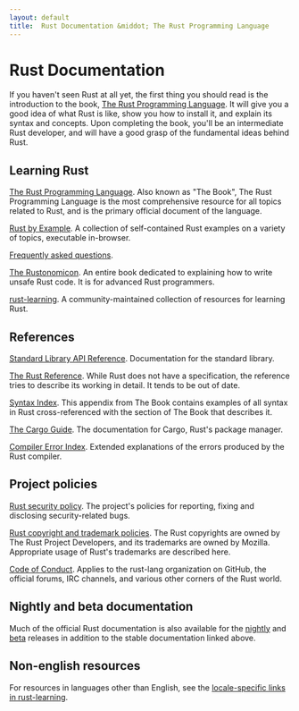 ```yaml
---
layout: default
title:  Rust Documentation &middot; The Rust Programming Language
---
```


# Rust Documentation

If you haven't seen Rust at all yet, the first thing you should read
is the introduction to the book, [The Rust Programming
Language][book]. It will give you a good idea of what Rust is like,
show you how to install it, and explain its syntax and concepts. Upon
completing the book, you'll be an intermediate Rust developer, and
will have a good grasp of the fundamental ideas behind Rust.

## Learning Rust

[The Rust Programming Language][book]. Also known as "The Book",
The Rust Programming Language is the most comprehensive resource for
all topics related to Rust, and is the primary official document of
the language.

[Rust by Example][rbe]. A collection of self-contained Rust
examples on a variety of topics, executable in-browser.

[Frequently asked questions][faq].

[The Rustonomicon][nomicon]. An entire book dedicated to
explaining how to write unsafe Rust code. It is for advanced Rust
programmers.

[rust-learning]. A community-maintained collection of resources
for learning Rust.

[book]: https://doc.rust-lang.org/book/
[rbe]: http://rustbyexample.com
[faq]: faq.html
[nomicon]: https://doc.rust-lang.org/nomicon/
[rust-learning]: https://github.com/ctjhoa/rust-learning

## References

[Standard Library API Reference][api]. Documentation for the
standard library.

[The Rust Reference][ref]. While Rust does not have a
specification, the reference tries to describe its working in
detail. It tends to be out of date.

[Syntax Index][syn]. This appendix from The Book contains examples
of all syntax in Rust cross-referenced with the section of The Book
that describes it.

[The Cargo Guide][cargo]. The documentation for Cargo,
Rust's package manager.

[Compiler Error Index][err]. Extended explanations of
the errors produced by the Rust compiler.

[api]: https://doc.rust-lang.org/std/
[syn]: https://doc.rust-lang.org/book/syntax-index.html
[ref]: https://doc.rust-lang.org/reference.html
[cargo]: http://doc.crates.io/guide.html
[err]: https://doc.rust-lang.org/error-index.html

## Project policies

[Rust security policy][security]. The project's policies for
reporting, fixing and disclosing security-related bugs.

[Rust copyright and trademark policies][legal]. The Rust
copyrights are owned by The Rust Project Developers, and its
trademarks are owned by Mozilla. Appropriate usage of Rust's
trademarks are described here.

[Code of Conduct][coc]. Applies to the rust-lang organization
on GitHub, the official forums, IRC channels, and various
other corners of the Rust world.

[security]: security.html
[legal]: legal.html
[coc]: https://www.rust-lang.org/conduct.html

## Nightly and beta documentation

Much of the official Rust documentation is also available for the
[nightly] and [beta] releases in addition to the stable documentation
linked above.

[nightly]: http://doc.rust-lang.org/nightly/
[beta]: http://doc.rust-lang.org/beta/

## Non-english resources

For resources in languages other than English, see the
[locale-specific links in rust-learning][locale].

[locale]: https://github.com/ctjhoa/rust-learning#locale-links
